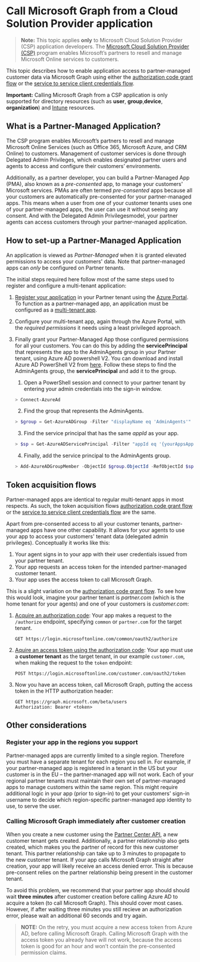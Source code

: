 # Call Microsoft Graph from a Cloud Solution Provider application

> **Note:** This topic applies **only** to Microsoft Cloud Solution Provider (CSP) application developers. The <a href="https://partner.microsoft.com/en-US/cloud-solution-provider" target="_newtab">Microsoft Cloud Solution Provider (CSP)</a> program enables Microsoft’s partners to resell and manage Microsoft Online services to customers. 

This topic describes how to enable application access to partner-managed customer data via Microsoft Graph using either the <a href="https://docs.microsoft.com/en-us/azure/active-directory/develop/active-directory-protocols-oauth-code" target="_newtab">authorization code grant flow</a> or the <a href="https://docs.microsoft.com/en-us/azure/active-directory/develop/active-directory-protocols-oauth-service-to-service" target="_newtab">service to service client credentials flow</a>. 


**Important:** Calling Microsoft Graph from a CSP application is only supported for directory resources (such as **user**, **group**,**device**, **organization**) and [Intune](..\beta\resources\intune_graph_overview) resources.

## What is a Partner-Managed Application?
The CSP program enables Microsoft’s partners to resell and manage Microsoft Online Services (such as Office 365, Microsoft Azure, and CRM Online) to customers. Management of customer services is done through Delegated Admin Privileges, which enables designated partner users and agents to access and configure their customers’ environments.

Additionally, as a partner developer, you can build a Partner-Managed App (PMA), also known as a *pre-consented* app, to manage your customers' Microsoft services. PMAs are often termed *pre-consented* apps because all your customers are automatically pre-consented for your partner-managed apps. This means when a user from one of your customer tenants uses one of your partner-managed apps, the user can use it without seeing any consent. And with the Delegated Admin Privilegesmodel, your partner agents can access customers through your partner-managed application.

## How to set-up a Partner-Managed Application
An application is viewed as *Partner-Managed* when it is granted elevated permissions to access your customers' data. Note that partner-managed apps can *only* be configured on Partner tenants.

The initial steps required here follow most of the same steps used to register and configure a multi-tenant application:

1. <a href="https://docs.microsoft.com/en-us/azure/active-directory/active-directory-app-registration" target="_newtab">Register your application</a> in your Partner tenant using the <a href="https://portal.azure.com" target="_newtab">Azure Portal</a>. To function as a partner-managed app, an application must be configured as a <a href="https://docs.microsoft.com/en-us/azure/active-directory/develop/active-directory-devhowto-multi-tenant-overview#update-registration-to-be-multi-tenant" target="_newtab">multi-tenant app</a>.

2. Configure your multi-tenant app, again through the Azure Portal, with the *required permissions* it needs using a least privileged approach.

3. Finally grant your Partner-Managed App those configured permissions for all your customers. You can do this by adding the **servicePrincipal** that represents the app to the AdminAgents group in your Partner tenant, using Azure AD powershell V2. You can download and install Azure AD PowerShell V2 from <a href="https://www.powershellgallery.com/packages/AzureAD" target="_newtab">here</a>.  Follow these steps to find the AdminAgents group, the **servicePrincipal** and add it to the group.

    1. Open a PowerShell session and connect to your partner tenant by entering your admin credentials into the sign-in window.
    ```PowerShell
    > Connect-AzureAd
    ```
    2. Find the group that represents the AdminAgents. 
    ```PowerShell
    > $group = Get-AzureADGroup -Filter "displayName eq 'AdminAgents'"  
    ```
    3. Find the service principal that has the same *appId* as your app.
    ```PowerShell
    > $sp = Get-AzureADServicePrincipal -Filter "appId eq '{yourAppsAppId}'"
    ```
    4. Finally, add the service principal to the AdminAgents group.
    ```PowerShell
    > Add-AzureADGroupMember -ObjectId $group.ObjectId -RefObjectId $sp.ObjectId
    ```

## Token acquisition flows
Partner-managed apps are identical to regular multi-tenant apps in most respects. As such, the token acquisition flows <a href="https://docs.microsoft.com/en-us/azure/active-directory/develop/active-directory-protocols-oauth-code" target="_newtab">authorization code grant flow</a> or the <a href="https://docs.microsoft.com/en-us/azure/active-directory/develop/active-directory-protocols-oauth-service-to-service" target="_newtab">service to service client credentials flow</a> are the same.

Apart from pre-consented access to all your customer tenants, partner-managed apps have one other capability. It allows for your agents to use your app to access your customers' tenant data (delegated admin privileges). Conceptually it works like this:

1. Your agent signs in to your app with their user credentials issued from your partner tenant.
2. Your app requests an access token for the intended partner-managed customer tenant.
3. Your app uses the access token to call Microsoft Graph. 

This is a slight variation on the <a href="https://docs.microsoft.com/en-us/azure/active-directory/develop/active-directory-protocols-oauth-code" target="_newtab">authorization code grant flow</a>. To see how this would look, imagine your partner tenant is *partner.com* (which is the home tenant for your agents) and one of your customers is *customer.com*:

1. <a href="https://docs.microsoft.com/en-us/azure/active-directory/develop/active-directory-protocols-oauth-code#request-an-authorization-code" target="_newtab">Acquire an authorization code</a>: Your app makes a request to the ```/authorize``` endpoint, specifying ```common``` or ```partner.com``` for the target tenant.

   ```http
   GET https://login.microsoftonline.com/common/oauth2/authorize
   ```

2. <a href="https://docs.microsoft.com/en-us/azure/active-directory/develop/active-directory-protocols-oauth-code#use-the-authorization-code-to-request-an-access-token" target="_newtab">Aquire an access token using the authorization code</a>: Your app must use a **customer tenant** as the target tenant, in our example ```customer.com```, when making the request to the ```token``` endpoint:

   ```http
   POST https://login.microsoftonline.com/customer.com/oauth2/token
   ```

3. Now you have an access token, call Microsoft Graph, putting the access token in the HTTP authorization header:

    ```http
    GET https://graph.microsoft.com/beta/users
    Authorization: Bearer <token>
    ```

## Other considerations
### Register your app in the regions you support
Partner-managed apps are currently limited to a single region. Therefore you must have a separate tenant for each region you sell in.  For example, if your partner-managed app is registered in a tenant in the US but your customer is in the EU – the partner-managed app will not work.  Each of your regional partner tenants must maintain their own set of partner-managed apps to manage customers within the same region. This might require additional logic in your app (prior to sign-in) to get your customers' sign-in username to decide which region-specific partner-managed app identity to use, to serve the user.

### Calling Microsoft Graph immediately after customer creation
When you create a new customer using the <a href="https://partnercenter.microsoft.com/en-us/partner/developer" target="_newtab">Partner Center API</a>, a new customer tenant gets created. Additionally, a partner relationship also gets created, which makes you the partner of record for this new customer tenant. This partner relationship can take up to 3 minutes to propagate to the new customer tenant. If your app calls Microsoft Graph straight after creation, your app will likely receive an access denied error.  This is because pre-consent relies on the partner relationship being present in the customer tenant.

To avoid this problem, we recommend that your partner app should should wait **three minutes** after customer creation before calling Azure AD to acquire a token (to call Microsoft Graph). This should cover most cases. 
However, if after waiting three minutes you still recieve an authorization error, please wait an additional 60 seconds and try again.

> **NOTE:** On the retry, you must acquire a new access token from Azure AD, before calling Microsoft Graph.  Calling Microsoft Graph with the access token you already have will not work, because the access token is good for an hour and won’t contain the pre-consented permission claims.
